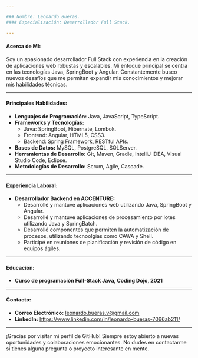 ```yaml
---

### Nombre: Leonardo Bueras.
#### Especialización: Desarrollador Full Stack.

---
```


#### Acerca de Mí:

Soy un apasionado desarrollador Full Stack con experiencia en la creación de aplicaciones web robustas y escalables. Mi enfoque principal se centra en las tecnologías Java, SpringBoot y Angular. Constantemente busco nuevos desafíos que me permitan expandir mis conocimientos y mejorar mis habilidades técnicas.

---

#### Principales Habilidades:

- **Lenguajes de Programación:** Java, JavaScript, TypeScript.
- **Frameworks y Tecnologías:**
  - Java: SpringBoot, Hibernate, Lombok.
  - Frontend: Angular, HTML5, CSS3.
  - Backend: Spring Framework, RESTful APIs.
- **Bases de Datos:** MySQL, PostgreSQL, SQLServer.
- **Herramientas de Desarrollo:** Git, Maven, Gradle, IntelliJ IDEA, Visual Studio Code, Eclipse.
- **Metodologías de Desarrollo:** Scrum, Agile, Cascade.

---

#### Experiencia Laboral:

- **Desarrollador Backend en ACCENTURE:**
  - Desarrollé y mantuve aplicaciones web utilizando Java, SpringBoot y Angular.
  - Desarrollé y mantuve aplicaciones de procesamiento por lotes utilizando Java y SpringBatch.
  - Desarrollé componentes que permiten la automatización de procesos, utilizando tecnoolgías como CAWA y Shell.
  - Participé en reuniones de planificación y revisión de código en equipos ágiles.

---

#### Educación:

- **Curso de programación Full-Stack Java, Coding Dojo, 2021**

---

#### Contacto:

- **Correo Electrónico:** leonardo.bueras.v@gmail.com
- **LinkedIn:** https://www.linkedin.com/in/leonardo-bueras-7066ab211/

---

¡Gracias por visitar mi perfil de GitHub! Siempre estoy abierto a nuevas oportunidades y colaboraciones emocionantes. No dudes en contactarme si tienes alguna pregunta o proyecto interesante en mente.
